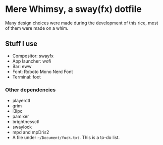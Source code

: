 # Mere Whimsy, a sway(fx) dotfile

Many design choices were made during the development of this rice, most of them were made on a whim. 

## Stuff I use 
- Compositor: swayfx
- App launcher: wofi
- Bar: eww
- Font: Roboto Mono Nerd Font
- Terminal: foot

### Other dependencies
- playerctl
- grim
- i3ipc
- pamixer
- brightnessctl
- swaylock
- mpd and mpDris2
- A file under `~/Document/fuck.txt`. This is a to-do list.

